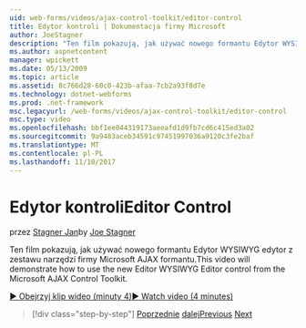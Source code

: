 ```yaml
---
uid: web-forms/videos/ajax-control-toolkit/editor-control
title: Edytor kontroli | Dokumentacja firmy Microsoft
author: JoeStagner
description: "Ten film pokazują, jak używać nowego formantu Edytor WYSIWYG edytor z zestawu narzędzi firmy Microsoft AJAX formantu."
ms.author: aspnetcontent
manager: wpickett
ms.date: 05/13/2009
ms.topic: article
ms.assetid: 8c766d28-60c0-423b-afaa-7cb2a93f8d7e
ms.technology: dotnet-webforms
ms.prod: .net-framework
msc.legacyurl: /web-forms/videos/ajax-control-toolkit/editor-control
msc.type: video
ms.openlocfilehash: bbf1ee044319173aeeafd1d9fb7cd6c415ed3a02
ms.sourcegitcommit: 9a9483aceb34591c97451997036a9120c3fe2baf
ms.translationtype: MT
ms.contentlocale: pl-PL
ms.lasthandoff: 11/10/2017
---
```

<a name="editor-control"></a><span data-ttu-id="ab465-103">Edytor kontroli</span><span class="sxs-lookup"><span data-stu-id="ab465-103">Editor Control</span></span>
====================
<span data-ttu-id="ab465-104">przez [Stagner Jan](https://github.com/JoeStagner)</span><span class="sxs-lookup"><span data-stu-id="ab465-104">by [Joe Stagner](https://github.com/JoeStagner)</span></span>

<span data-ttu-id="ab465-105">Ten film pokazują, jak używać nowego formantu Edytor WYSIWYG edytor z zestawu narzędzi firmy Microsoft AJAX formantu.</span><span class="sxs-lookup"><span data-stu-id="ab465-105">This video will demonstrate how to use the new Editor WYSIWYG Editor control from the Microsoft AJAX Control Toolkit.</span></span>

[<span data-ttu-id="ab465-106">&#9654; Obejrzyj klip wideo (minuty 4)</span><span class="sxs-lookup"><span data-stu-id="ab465-106">&#9654; Watch video (4 minutes)</span></span>](https://channel9.msdn.com/Blogs/ASP-NET-Site-Videos/editor-control)

>[!div class="step-by-step"]
<span data-ttu-id="ab465-107">[Poprzednie](combo-box.md)
[dalej](editor-control-custom.md)</span><span class="sxs-lookup"><span data-stu-id="ab465-107">[Previous](combo-box.md)
[Next](editor-control-custom.md)</span></span>
